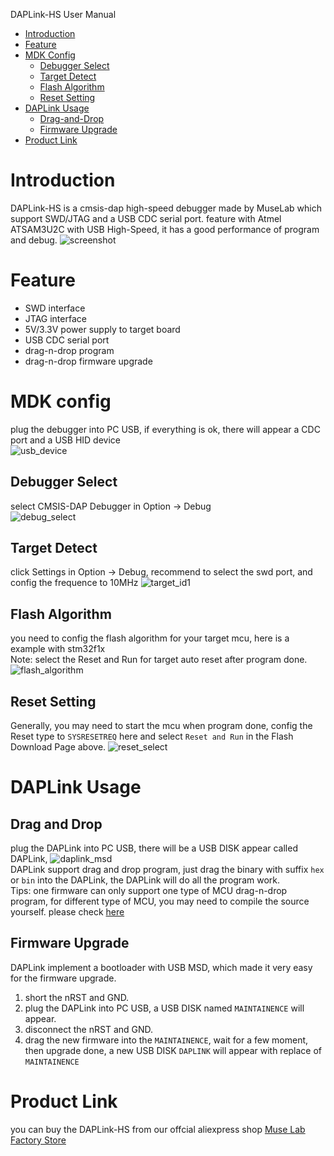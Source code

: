 DAPLink-HS User Manual
* [Introduction](#introduction) 
* [Feature](#feature)
* [MDK Config](#mdk-config)
    * [Debugger Select](#debugger-select)
    * [Target Detect](#target-detect)
    * [Flash Algorithm](#flash-algorithm)
    * [Reset Setting](#reset-setting)
* [DAPLink Usage](#DAPLink-Usage)
    * [Drag-and-Drop](#drag-and-drop)
    * [Firmware Upgrade](#firmware-upgrade)
* [Product Link](#product-link)
	
# Introduction
DAPLink-HS is a cmsis-dap high-speed debugger made by MuseLab which support SWD/JTAG and a USB CDC serial port. feature with Atmel ATSAM3U2C with USB High-Speed, it has a good performance of program and debug.
![screenshot](https://github.com/wuxx/nanoDAP-HS/blob/master/doc/nanoDAP-HS-270-0.2.jpg)  

# Feature
- SWD interface
- JTAG interface
- 5V/3.3V power supply to target board
- USB CDC serial port
- drag-n-drop program
- drag-n-drop firmware upgrade

# MDK config
plug the debugger into PC USB, if everything is ok, there will appear a CDC port and a USB HID device  
![usb_device](https://github.com/wuxx/nanoDAP-HS/blob/master/doc/usb_device.png)
## Debugger Select
select CMSIS-DAP Debugger in Option -> Debug  
![debug_select](https://github.com/wuxx/nanoDAP-HS/blob/master/doc/debug_select.jpg)  
## Target Detect
click Settings in Option -> Debug, recommend to select the swd port, and config the frequence to 10MHz
![target_id1](https://github.com/wuxx/nanoDAP-HS/blob/master/doc/target_id1.png)

## Flash Algorithm
you need to config the flash algorithm for your target mcu, here is a example with stm32f1x  
Note: select the Reset and Run  for target auto reset after program done.
![flash_algorithm](https://github.com/wuxx/nanoDAP/blob/master/doc/flash_algorithm.jpg)

## Reset Setting
Generally, you may need to start the mcu when program done, config the Reset type to `SYSRESETREQ` here and select `Reset and Run` in the Flash Download Page above.
![reset_select](https://github.com/wuxx/nanoDAP-HS/blob/master/doc/reset_select.jpg)

# DAPLink Usage
## Drag and Drop
plug the DAPLink into PC USB, there will be a USB DISK appear called DAPLink, 
![daplink_msd](https://github.com/wuxx/nanoDAP/blob/master/doc/DAPLink_MSD.png)  
DAPLink support drag and drop program, just drag the binary with suffix `hex` or `bin` into the DAPLink, the DAPLink will do all the program work.  
Tips: one firmware can only support one type of MCU drag-n-drop program, for different type of MCU, you may need to compile the source yourself. please check [here](https://github.com/ARMmbed/DAPLink/blob/master/docs/DEVELOPERS-GUIDE.md)

## Firmware Upgrade
DAPLink implement a bootloader with USB MSD, which made it very easy for the firmware upgrade.
1. short the nRST and GND.  
2. plug the DAPLink into PC USB, a USB DISK named `MAINTAINENCE` will appear.  
3. disconnect the nRST and GND.  
4. drag the new firmware into the `MAINTAINENCE`, wait for a few moment, then upgrade done, a new USB DISK `DAPLINK` will appear with replace of `MAINTAINENCE`  

# Product Link
you can buy the DAPLink-HS from our offcial aliexpress shop [Muse Lab Factory Store](https://muselab-tech.aliexpress.com)  
